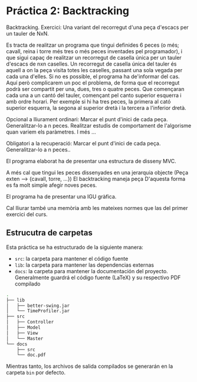 # Práctica 2: Backtracking

Backtracking. Exercici: Una variant del recorregut d'una peça d'escacs per un tauler de NxN.

Es tracta de realitzar un programa que tingui definides 6 peces (o més; cavall, reina i torre més tres o més peces inventades pel programador), i que sigui capaç de realitzar un recorregut de casella única per un tauler d'escacs de nxn caselles. Un recorregut de casella única del tauler és aquell a on la peça visita totes les caselles, passant una sola vegada per cada una d'elles. Si no es possible, el programa ha de'informar del cas. Aquí però complicarem un poc el problema, de forma que el recorregut podrà ser compartit per una, dues, tres o quatre peces. Que començaran cada una a un cantó del tauler, començant pel canto superior esquerra i amb ordre horari. Per exemple si hi ha tres peces, la primera al cató superior esquerra, la segona al superior dretà i la tercera a l'inferior dretà.

Opcional a lliurament ordinari: Marcar el punt d'inici de cada peça. Generalitzar-lo a n peces. Realitzar estudis de comportament de l'algorisme quan variem els paràmetres. I més ...

Obligatori a la recuperació: Marcar el punt d'inici de cada peça. Generalitzar-lo a n peces..

El programa elaborat ha de presentar una estructura de disseny MVC.

A més cal que tingui les peces dissenyades en una jerarquia objecte
(Peça exten --> {cavall, torre, …})
El backtracking maneja peça
D'aquesta forma es fa molt simple afegir noves peces.

El programa ha de presentar una IGU gràfica.

Cal lliurar també una memòria amb les mateixes normes que las del primer exercici del curs.

## Estrucutra de carpetas

Esta práctica se ha estructurado de la siguiente manera:

- `src`: la carpeta para mantener el código fuente
- `lib`: la carpeta para mantener las dependencias externas
- `docs`: la carpeta para mantener la documentación del proyecto. Generalmente guardrá el código fuente (LaTeX) y su respectivo PDF compilado

```bash
.
├── lib
│   ├── better-swing.jar
│   └── TimeProfiler.jar
├── src
│   ├── Controller
│   ├── Model
│   ├── View
│   └── Master
└── docs
    ├── src
    └── doc.pdf
```

Mientras tanto, los archivos de salida compilados se generarán en la carpeta `bin` por defecto.
